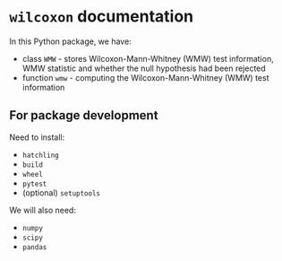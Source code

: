 # `wilcoxon` documentation

In this Python package, we have:
- class `WMW` - stores Wilcoxon-Mann-Whitney (WMW) test information, WMW statistic
and whether the null hypothesis had been rejected
- function `wmw` -  computing the Wilcoxon-Mann-Whitney (WMW) test information

## For package development

Need to install:
- `hatchling`
- `build`
- `wheel`
- `pytest`
- (optional) `setuptools`

We will also need:
- `numpy`
- `scipy`
- `pandas`

